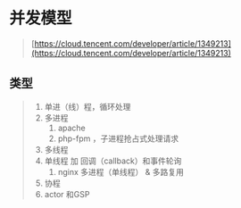 # 并发模型

> [https://cloud.tencent.com/developer/article/1349213](https://cloud.tencent.com/developer/article/1349213)

## 类型

> 1. 单进（线）程，循环处理
> 2. 多进程
>    1. apache
>    2. php-fpm ，子进程抢占式处理请求
> 3. 多线程
> 4. 单线程 加 回调（callback）和事件轮询
>    1. nginx 多进程（单线程） & 多路复用
> 5. 协程
> 6. actor 和GSP



